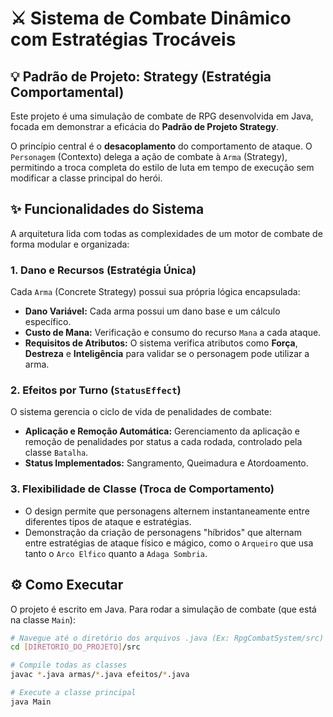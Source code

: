# ⚔️ Sistema de Combate Dinâmico com Estratégias Trocáveis

## 💡 Padrão de Projeto: Strategy (Estratégia Comportamental)

Este projeto é uma simulação de combate de RPG desenvolvida em Java, focada em demonstrar a eficácia do **Padrão de Projeto Strategy**.

O princípio central é o **desacoplamento** do comportamento de ataque. O `Personagem` (Contexto) delega a ação de combate à `Arma` (Strategy), permitindo a troca completa do estilo de luta em tempo de execução sem modificar a classe principal do herói.

## ✨ Funcionalidades do Sistema

A arquitetura lida com todas as complexidades de um motor de combate de forma modular e organizada:

### 1. Dano e Recursos (Estratégia Única)
Cada `Arma` (Concrete Strategy) possui sua própria lógica encapsulada:
* **Dano Variável:** Cada arma possui um dano base e um cálculo específico.
* **Custo de Mana:** Verificação e consumo do recurso `Mana` a cada ataque.
* **Requisitos de Atributos:** O sistema verifica atributos como **Força**, **Destreza** e **Inteligência** para validar se o personagem pode utilizar a arma.

### 2. Efeitos por Turno (`StatusEffect`)
O sistema gerencia o ciclo de vida de penalidades de combate:
* **Aplicação e Remoção Automática:** Gerenciamento da aplicação e remoção de penalidades por status a cada rodada, controlado pela classe `Batalha`.
* **Status Implementados:** Sangramento, Queimadura e Atordoamento.

### 3. Flexibilidade de Classe (Troca de Comportamento)
* O design permite que personagens alternem instantaneamente entre diferentes tipos de ataque e estratégias.
* Demonstração da criação de personagens "híbridos" que alternam entre estratégias de ataque físico e mágico, como o `Arqueiro` que usa tanto o `Arco Elfico` quanto a `Adaga Sombria`.

## ⚙️ Como Executar

O projeto é escrito em Java. Para rodar a simulação de combate (que está na classe `Main`):

```bash
# Navegue até o diretório dos arquivos .java (Ex: RpgCombatSystem/src)
cd [DIRETORIO_DO_PROJETO]/src

# Compile todas as classes
javac *.java armas/*.java efeitos/*.java

# Execute a classe principal
java Main
